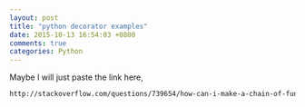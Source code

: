 ```yaml
---
layout: post
title: "python decorator examples"
date: 2015-10-13 16:54:03 +0800
comments: true
categories: Python
---
```


Maybe I will just paste the link here,

```html
http://stackoverflow.com/questions/739654/how-can-i-make-a-chain-of-function-decorators-in-python/1594484#1594484
```
